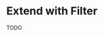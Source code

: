 # Extend with Filter

<!--
https://www.youtube.com/watch?v=_017xTgnqGw

https://peated.com/bottles?tag=smoke&flavorProfile=&category=

https://github.com/ivan-kalachikov/harvard-art
https://github.com/donny-bras/rawg-game-hub
-->

TODO
